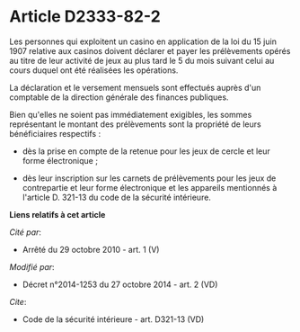 # Article D2333-82-2

Les personnes qui exploitent un casino en application de la loi du 15 juin 1907 relative aux casinos doivent déclarer et
payer les prélèvements opérés au titre de leur activité de jeux au plus tard le 5 du mois suivant celui au cours duquel ont
été réalisées les opérations. 

La déclaration et le versement mensuels sont effectués auprès d'un comptable de la direction générale des finances
publiques. 

Bien qu'elles ne soient pas immédiatement exigibles, les sommes représentant le montant des prélèvements sont la propriété de
leurs bénéficiaires respectifs :

- dès la prise en compte de la retenue pour les jeux de cercle et leur forme électronique ;

- dès leur inscription sur les carnets de prélèvements pour les jeux de contrepartie et leur forme électronique et les
appareils mentionnés à l'article D. 321-13 du code de la sécurité intérieure.

**Liens relatifs à cet article**

_Cité par_:

  - Arrêté du 29 octobre 2010 - art. 1 (V)

_Modifié par_:

  - Décret n°2014-1253 du 27 octobre 2014 - art. 2 (VD)

_Cite_:

  - Code de la sécurité intérieure - art. D321-13 (VD)
